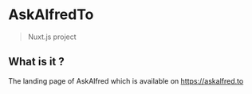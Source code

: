 # AskAlfredTo

> Nuxt.js project

## What is it ?

The landing page of AskAlfred which is available on https://askalfred.to
